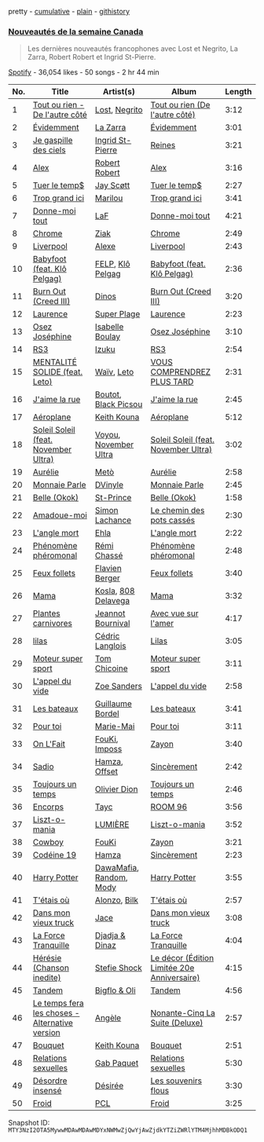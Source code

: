 pretty - [cumulative](/playlists/cumulative/37i9dQZF1DX9SvXmR7wQty.md) - [plain](/playlists/plain/37i9dQZF1DX9SvXmR7wQty) - [githistory](https://github.githistory.xyz/mackorone/spotify-playlist-archive/blob/main/playlists/plain/37i9dQZF1DX9SvXmR7wQty)

### [Nouveautés de la semaine Canada](https://open.spotify.com/playlist/37i9dQZF1DX9SvXmR7wQty)

> Les dernières nouveautés francophones avec Lost et Negrito, La Zarra, Robert Robert et Ingrid St\-Pierre.

[Spotify](https://open.spotify.com/user/spotify) - 36,054 likes - 50 songs - 2 hr 44 min

| No. | Title | Artist(s) | Album | Length |
|---|---|---|---|---|
| 1 | [Tout ou rien \- De l'autre côté](https://open.spotify.com/track/4Gzv5t4RddodRoc5rR3Vuz) | [Lost](https://open.spotify.com/artist/5Pd7zqwUqC1INMJAT2Df7b), [Negrito](https://open.spotify.com/artist/1i8gGjDzv2FNoy6dHcr25K) | [Tout ou rien \(De l'autre côté\)](https://open.spotify.com/album/6TMqENMy33MdWMGJ3ZgApt) | 3:12 |
| 2 | [Évidemment](https://open.spotify.com/track/18ZX6YaDSOopXPRvfIh8DM) | [La Zarra](https://open.spotify.com/artist/0NkmvuSD5Pm8zucjwIpChS) | [Évidemment](https://open.spotify.com/album/1V6nmlYGcUbCOfzfhofGPI) | 3:01 |
| 3 | [Je gaspille des ciels](https://open.spotify.com/track/4JrBymKOT5aJtB2CcBonRX) | [Ingrid St\-Pierre](https://open.spotify.com/artist/0da2pDG05vWX87bHrrC64w) | [Reines](https://open.spotify.com/album/5uXogZ0AqvYXwADNOvuqle) | 3:21 |
| 4 | [Alex](https://open.spotify.com/track/26zBcpftrIo8tskR6tgB4d) | [Robert Robert](https://open.spotify.com/artist/2IzC3vT8yHOZ3Ne5HYQfM3) | [Alex](https://open.spotify.com/album/3OcCtQyK3oWNJhsr4A3ZX4) | 3:16 |
| 5 | [Tuer le temp$](https://open.spotify.com/track/7l93wPLfuHddPM3ogHjDW9) | [Jay Scøtt](https://open.spotify.com/artist/3G9XTWY09egHqHlbRcP5cx) | [Tuer le temp$](https://open.spotify.com/album/1NdRJotl1nuTfmlFaax2Ee) | 2:27 |
| 6 | [Trop grand ici](https://open.spotify.com/track/6q5WRPrbJOQ4wbH41OSWHW) | [Marilou](https://open.spotify.com/artist/502LJ9OJfK5m2p1CGDx8vf) | [Trop grand ici](https://open.spotify.com/album/3S87e7C5pMtzaAJ5G035Kf) | 3:41 |
| 7 | [Donne\-moi tout](https://open.spotify.com/track/3p2F9SRs390U4dOp3siAcF) | [LaF](https://open.spotify.com/artist/3fzSQmdffYb5EAzz30qUp8) | [Donne\-moi tout](https://open.spotify.com/album/7qvR4RsNKAzIX4c0C4IBOz) | 4:21 |
| 8 | [Chrome](https://open.spotify.com/track/4td35NZotdGMJtFhCkZ4jh) | [Ziak](https://open.spotify.com/artist/2ubn2zwyYaLdHOCKnTouU2) | [Chrome](https://open.spotify.com/album/4sDZK3v11y3o90np32XcJS) | 2:49 |
| 9 | [Liverpool](https://open.spotify.com/track/3YwKF2iOlT19HhZ45mYo5A) | [Alexe](https://open.spotify.com/artist/25OceRescHJwftJk284v8K) | [Liverpool](https://open.spotify.com/album/2RsObuyXDYC2cGpVaiXlJs) | 2:43 |
| 10 | [Babyfoot \(feat\. Klô Pelgag\)](https://open.spotify.com/track/7KfODvbJdlLQw6bgT2Qzqg) | [FELP](https://open.spotify.com/artist/3BDyAQcs61DM6kedDF0b0l), [Klô Pelgag](https://open.spotify.com/artist/7vYe47XsRmlUuaA9ZSC9fi) | [Babyfoot \(feat\. Klô Pelgag\)](https://open.spotify.com/album/6hiaLfpvnH69stsmbA9t1W) | 2:36 |
| 11 | [Burn Out \(Creed III\)](https://open.spotify.com/track/1IgcNqvHMUrRLMfzlkE4h8) | [Dinos](https://open.spotify.com/artist/1QPdp5duV6lV4XINCzjwQ2) | [Burn Out \(Creed III\)](https://open.spotify.com/album/58EdedAfQPsm2Is1TrhkEc) | 3:20 |
| 12 | [Laurence](https://open.spotify.com/track/4ittp8FlfefXuOMx8sWofb) | [Super Plage](https://open.spotify.com/artist/4dOjpPwKB3QG5uh3lLvIM3) | [Laurence](https://open.spotify.com/album/5xHe1D6FTdMmgnmxCO4UbS) | 2:23 |
| 13 | [Osez Joséphine](https://open.spotify.com/track/7sxlv3kB4pS4ue5WIyW9yu) | [Isabelle Boulay](https://open.spotify.com/artist/5gx3I0a3G8F4hui6GZLfQF) | [Osez Joséphine](https://open.spotify.com/album/2SkqVqTsGsMRmPP16uHH88) | 3:10 |
| 14 | [RS3](https://open.spotify.com/track/7ewyfiBDhVBojXtyK26rfA) | [Izuku](https://open.spotify.com/artist/07nPO9PmOxJX3XXsCsVVW8) | [RS3](https://open.spotify.com/album/3HXwfpnhD26UWEWESoz4iY) | 2:54 |
| 15 | [MENTALITÉ SOLIDE \(feat\. Leto\)](https://open.spotify.com/track/3bt8YerOwBheUHXAb8WWCz) | [Waïv](https://open.spotify.com/artist/7tauqq4m9yTjOSAed9kHux), [Leto](https://open.spotify.com/artist/6HCBnyTBSLdb3TFn2ayulY) | [VOUS COMPRENDREZ PLUS TARD](https://open.spotify.com/album/5Vsz1MdlF8EWytVH4WuzXK) | 2:31 |
| 16 | [J'aime la rue](https://open.spotify.com/track/3cuzOzCuWHpYyMtEm8JZYt) | [Boutot](https://open.spotify.com/artist/7HFhi8w52p30roEfUmV7Mh), [Black Picsou](https://open.spotify.com/artist/5Lpv2OESh4prU1ko6Rx6wN) | [J'aime la rue](https://open.spotify.com/album/27MKgCDdFJa9idrDf1OWpJ) | 2:45 |
| 17 | [Aéroplane](https://open.spotify.com/track/5TW7rknUnVIlbIWWGqRPGB) | [Keith Kouna](https://open.spotify.com/artist/5jVzu02JTqYPuzeNH7voWK) | [Aéroplane](https://open.spotify.com/album/3Q6PNJAoFjIgyDw5ubFhei) | 5:12 |
| 18 | [Soleil Soleil \(feat\. November Ultra\)](https://open.spotify.com/track/48elauEVw3DWVA2lFyqUUZ) | [Voyou](https://open.spotify.com/artist/0EJdA6JT738oZGopzk8Usg), [November Ultra](https://open.spotify.com/artist/0naOCLau0NmL1kdFlbZAfr) | [Soleil Soleil \(feat\. November Ultra\)](https://open.spotify.com/album/1kygkof72o5j6UUTyN5cks) | 3:02 |
| 19 | [Aurélie](https://open.spotify.com/track/6XebcCVxlmtKGUd0gvh3W6) | [Metò](https://open.spotify.com/artist/4wp0ECrVP1QOBZNo9JxMY2) | [Aurélie](https://open.spotify.com/album/2IPxoskev8TlKtMSIDzrBd) | 2:58 |
| 20 | [Monnaie Parle](https://open.spotify.com/track/1ktEW6r8qhIwdnUTEV2vP5) | [DVinyle](https://open.spotify.com/artist/5ozjuk4ZNYQ5OMv4SmnkyA) | [Monnaie Parle](https://open.spotify.com/album/4jbeoYqPSRSFIRZ9FWl5pv) | 2:45 |
| 21 | [Belle \(Okok\)](https://open.spotify.com/track/6QzDu1PBj7po6J7uaJZLIk) | [St\-Prince](https://open.spotify.com/artist/4l9XlDeGxPJgWnF7OoEpgC) | [Belle \(Okok\)](https://open.spotify.com/album/4QKs5sT7TukheWma0cSvNL) | 1:58 |
| 22 | [Amadoue\-moi](https://open.spotify.com/track/4zhlPl0KsKqDdzCoXDaKjp) | [Simon Lachance](https://open.spotify.com/artist/63GdLJehnoZLOXOjw9ntim) | [Le chemin des pots cassés](https://open.spotify.com/album/0sR2WXnjNcLalUxXvwl4kW) | 2:30 |
| 23 | [L'angle mort](https://open.spotify.com/track/6iI71ISS7X0T5nHHRYyjG9) | [Ehla](https://open.spotify.com/artist/5KXt8UHaa6JBSYltw052Cp) | [L'angle mort](https://open.spotify.com/album/4CK0HSqv3dn1WfO0owPk28) | 2:22 |
| 24 | [Phénomène phéromonal](https://open.spotify.com/track/2LhrfB4j2zwAOebTmeFoiE) | [Rémi Chassé](https://open.spotify.com/artist/4ZHPSX8wbALZv186ysJ37P) | [Phénomène phéromonal](https://open.spotify.com/album/7wbCIkCo8dA397tYBtgKSw) | 2:48 |
| 25 | [Feux follets](https://open.spotify.com/track/7fSPvXfHmeLdFZXCMuLLnP) | [Flavien Berger](https://open.spotify.com/artist/5PyU5aVBI66v0pkCIvEJfu) | [Feux follets](https://open.spotify.com/album/3akneBnhOBkOhH4NdLVsqk) | 3:40 |
| 26 | [Mama](https://open.spotify.com/track/63lZCrUiCmSU2ofO0AcCKs) | [Kosla](https://open.spotify.com/artist/0WEnusOFYWy1WdoyeSPC72), [808 Delavega](https://open.spotify.com/artist/3dPuXCO7uQLHphYgFzUXCJ) | [Mama](https://open.spotify.com/album/1RJS9HVhlZucCIXiBmC6Xo) | 3:32 |
| 27 | [Plantes carnivores](https://open.spotify.com/track/5Eq4s36SyGWVTNNyaWkehe) | [Jeannot Bournival](https://open.spotify.com/artist/6CCSaCB9EXGuFBel2dL8Jc) | [Avec vue sur l'amer](https://open.spotify.com/album/6FMxg2XZOxNju0RamLTm9I) | 4:17 |
| 28 | [lilas](https://open.spotify.com/track/6dZykMtAgMyni3OsEvY79L) | [Cédric Langlois](https://open.spotify.com/artist/58esGBpFFArMIeANHE1FDb) | [Lilas](https://open.spotify.com/album/2h1AuRgiVvnEZVQjjJpbtU) | 3:05 |
| 29 | [Moteur super sport](https://open.spotify.com/track/3rBSd4CRLoybTA0bWg25UJ) | [Tom Chicoine](https://open.spotify.com/artist/2AFmNRNeW4gaF0E0fro7QG) | [Moteur super sport](https://open.spotify.com/album/6HEqn7qOprt2gBUqgReIBr) | 3:11 |
| 30 | [L'appel du vide](https://open.spotify.com/track/00BiWaD4frDWFmMTNmFqFH) | [Zoe Sanders](https://open.spotify.com/artist/1EDU4S0vDAK3UaweNtq59X) | [L'appel du vide](https://open.spotify.com/album/3CK3FAFpwOLXu0tmQ90is5) | 2:58 |
| 31 | [Les bateaux](https://open.spotify.com/track/7H59XLEDL3Kjli9WT0XRT0) | [Guillaume Bordel](https://open.spotify.com/artist/27jvdhJdj3wXIiNX2nomDG) | [Les bateaux](https://open.spotify.com/album/09xJqM3dN4yqKzMMTQrAng) | 3:41 |
| 32 | [Pour toi](https://open.spotify.com/track/4OOCL2Sfbm6VVy8KrcuTjO) | [Marie\-Mai](https://open.spotify.com/artist/1BmW7gk5sNUff7U3JEWqxa) | [Pour toi](https://open.spotify.com/album/6lIdkfl8jfTmc4xMaG6JwG) | 3:11 |
| 33 | [On L'Fait](https://open.spotify.com/track/1d15a5d3w0JBIslTS9N8Ex) | [FouKi](https://open.spotify.com/artist/3IMC79WXhjXUkDHhpsSN8n), [Imposs](https://open.spotify.com/artist/7jAs3bSFCCU88rzme8E9fz) | [Zayon](https://open.spotify.com/album/6mZScaQNqoMn89hPorVTwY) | 3:40 |
| 34 | [Sadio](https://open.spotify.com/track/5eGid3rXirJcCoROMnTqg0) | [Hamza](https://open.spotify.com/artist/5gs4Sm2WQUkcGeikMcVHbh), [Offset](https://open.spotify.com/artist/4DdkRBBYG6Yk9Ka8tdJ9BW) | [Sincèrement](https://open.spotify.com/album/3lyj8hU0YKXZIuYK6e0O5Y) | 2:42 |
| 35 | [Toujours un temps](https://open.spotify.com/track/44uTD4MVRTCoIkDHe1LOGg) | [Olivier Dion](https://open.spotify.com/artist/0PruFnhaNaqZRPJO1s73Em) | [Toujours un temps](https://open.spotify.com/album/2V2r1dYB8vujiyb8PHcnWW) | 2:46 |
| 36 | [Encorps](https://open.spotify.com/track/7LIdkzgw9GofNXPnc6IbV1) | [Tayc](https://open.spotify.com/artist/7gU9VyFRN3JWPJ5oHOil60) | [ROOM 96](https://open.spotify.com/album/6MFyUXJ1YrcHvraPVirOZ1) | 3:56 |
| 37 | [Liszt\-o\-mania](https://open.spotify.com/track/0LDmsCvLrGpfG9SAbowV48) | [LUMIÈRE](https://open.spotify.com/artist/4ANqTWPfihrjaz66YFykwX) | [Liszt\-o\-mania](https://open.spotify.com/album/5w4DdS6fdUPYsnXWodgy9x) | 3:52 |
| 38 | [Cowboy](https://open.spotify.com/track/4eBIBc2kWpJfBUiww6OLZ8) | [FouKi](https://open.spotify.com/artist/3IMC79WXhjXUkDHhpsSN8n) | [Zayon](https://open.spotify.com/album/6mZScaQNqoMn89hPorVTwY) | 3:21 |
| 39 | [Codéine 19](https://open.spotify.com/track/3Q8qW4OUBQWLZaNLR9TxFr) | [Hamza](https://open.spotify.com/artist/5gs4Sm2WQUkcGeikMcVHbh) | [Sincèrement](https://open.spotify.com/album/3lyj8hU0YKXZIuYK6e0O5Y) | 2:23 |
| 40 | [Harry Potter](https://open.spotify.com/track/3eNknjtpGp0Su9Nx1VTvEE) | [DawaMafia](https://open.spotify.com/artist/5yhoElw9gCKKsOAK1mmgHJ), [Random](https://open.spotify.com/artist/20JaTdfk3frqSwaYIf0ko8), [Mody](https://open.spotify.com/artist/6dkxSINLJmaCC2uxuM61ds) | [Harry Potter](https://open.spotify.com/album/6MnHYmSmPstYkUu8S6stN7) | 3:55 |
| 41 | [T'étais où](https://open.spotify.com/track/5ZJuJRZbFzQZH87nAMuSSV) | [Alonzo](https://open.spotify.com/artist/2z2TRvloJt4EfUNQp9rHAi), [Bilk](https://open.spotify.com/artist/5R45oNcDnRCz29ZXOiKeMZ) | [T'étais où](https://open.spotify.com/album/6k3UCKi8O7r1qufmg4W8No) | 2:57 |
| 42 | [Dans mon vieux truck](https://open.spotify.com/track/6D7rLkmngo9Rkr1ejIdhGk) | [Jace](https://open.spotify.com/artist/7KCD5IGwoH8rY19DZnOHpO) | [Dans mon vieux truck](https://open.spotify.com/album/7vsQCqosRjl2zDw3Llt2Rn) | 3:08 |
| 43 | [La Force Tranquille](https://open.spotify.com/track/7i7lGrzY9BHFclTeQSeopG) | [Djadja & Dinaz](https://open.spotify.com/artist/5hREZP0zTQbTLkZ2M8RS4v) | [La Force Tranquille](https://open.spotify.com/album/0gfcNJ7BVV5u7JCWYeHHw9) | 4:04 |
| 44 | [Hérésie \(Chanson inedite\)](https://open.spotify.com/track/0D0M01DPzexk8LeM8YJIUE) | [Stefie Shock](https://open.spotify.com/artist/1gymZXDnThXSo91g6uT5h8) | [Le décor \(Édition Limitée 20e Anniversaire\)](https://open.spotify.com/album/1bsip4q3j32HhjgLblNppT) | 4:15 |
| 45 | [Tandem](https://open.spotify.com/track/30nckYPABarwP1tgpdbA4C) | [Bigflo & Oli](https://open.spotify.com/artist/5mmEMfYChd6MImBagU7zCs) | [Tandem](https://open.spotify.com/album/5uSaewtVB2BYOpE3J1A1SL) | 4:56 |
| 46 | [Le temps fera les choses \- Alternative version](https://open.spotify.com/track/4m6d9oMljnYhxgY46vTTs8) | [Angèle](https://open.spotify.com/artist/3QVolfxko2UyCOtexhVTli) | [Nonante\-Cinq La Suite \(Deluxe\)](https://open.spotify.com/album/2hQ9QcZ4VkoeBdBo1JNG64) | 2:57 |
| 47 | [Bouquet](https://open.spotify.com/track/1TfdEU6Y6kvBk1AcJ3dc0G) | [Keith Kouna](https://open.spotify.com/artist/5jVzu02JTqYPuzeNH7voWK) | [Bouquet](https://open.spotify.com/album/4H9b5KTywUg9esadnVpY0a) | 2:51 |
| 48 | [Relations sexuelles](https://open.spotify.com/track/64i9XpJ2souvk6pw6Bo85H) | [Gab Paquet](https://open.spotify.com/artist/6RQFfAmeNqrEaTaFWitpOp) | [Relations sexuelles](https://open.spotify.com/album/42PuicetoV6dq1cCZbgGIc) | 5:30 |
| 49 | [Désordre insensé](https://open.spotify.com/track/0LG9F3iWjlzR6q6RpbyJNS) | [Désirée](https://open.spotify.com/artist/7igTH5z3uoVbKRvQ3M10fG) | [Les souvenirs flous](https://open.spotify.com/album/2qiD7xcB164I74T1fzHb6c) | 3:30 |
| 50 | [Froid](https://open.spotify.com/track/7xdBeATvkJWIEsh60xc2GZ) | [PCL](https://open.spotify.com/artist/2cvJjcIAUzPDKRFEUL4WBg) | [Froid](https://open.spotify.com/album/5jKAgilOampSvGsOpYHRhG) | 3:25 |

Snapshot ID: `MTY3NzI2OTA5MywwMDAwMDAwMDYxNWMwZjQwYjAwZjdkYTZiZWRlYTM4MjhhMDBkODQ1`
